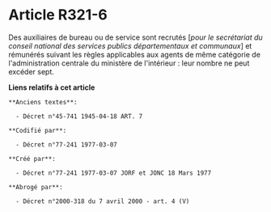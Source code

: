 # Article R321-6

Des auxiliaires de bureau ou de service sont recrutés [*pour le secrétariat du conseil national des services publics
départementaux et communaux*] et rémunérés suivant les règles applicables aux agents de même catégorie de l'administration
centrale du ministère de l'intérieur : leur nombre ne peut excéder sept.

**Liens relatifs à cet article**

	**Anciens textes**:

	  - Décret n°45-741 1945-04-18 ART. 7

	**Codifié par**:

	  - Décret n°77-241 1977-03-07

	**Créé par**:

	  - Décret n°77-241 1977-03-07 JORF et JONC 18 Mars 1977

	**Abrogé par**:

	  - Décret n°2000-318 du 7 avril 2000 - art. 4 (V)
